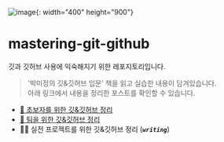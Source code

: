 ![image](https://user-images.githubusercontent.com/74141521/176237262-fa3dfe54-eee5-4ace-89ef-bdc5eff2d2d8.png){: width="400" height="900"}


# mastering-git-github
깃과 깃허브 사용에 익숙해지기 위한 레포지토리입니다.

> '박미정의 깃&깃허브 입문' 책을 읽고 실습한 내용이 담겨있습니다.  
> 아래 링크에서 내용을 정리한 포스트를 확인할 수 있습니다.  
- [📖 초보자를 위한 깃&깃허브 정리](https://velog.io/@khakhid/%EC%B4%88%EB%B3%B4%EC%9E%90%EB%A5%BC-%EC%9C%84%ED%95%9C-%EA%B9%83%EA%B9%83%ED%97%88%EB%B8%8C)  
- [🤝 팀을 위한 깃&깃허브 정리](https://velog.io/@khakhid/%ED%8C%80%EC%9D%84-%EC%9C%84%ED%95%9C-%EA%B9%83%EA%B9%83%ED%97%88%EB%B8%8C)  
- 👨‍💻 실전 프로젝트를 위한 깃&깃허브 정리 (***`writing`***)
